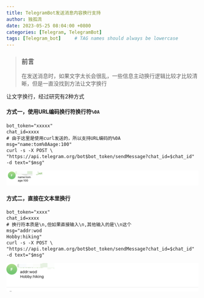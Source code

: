 ```yaml
---
title: TelegramBot发送消息内容换行支持
author: 独孤流
date: 2023-05-25 08:04:00 +0800
categories: [Telegram, TelegramBot]
tags: [Telegram_bot]     # TAG names should always be lowercase
---
```


> ### 前言
> 在发送消息时，如果文字太长会很乱，一些信息主动换行逻辑比较才比较清晰，但是一直没找到方法让文字换行

让文字换行，经过研究有2种方式

#### 方式一，使用URL编码换行符换行符`%0A`
```
bot_token="xxxxx"
chat_id=xxxx
# 由于这里是使用curl发送的，所以支持URL编码的%0A
msg="name:tom%0Aage:100"
curl -s -X POST \
"https://api.telegram.org/bot$bot_token/sendMessage?chat_id=$chat_id" -d text="$msg"
```
![image](/assets/img/telegramBot/bot_line1.png)

#### 方式二，直接在文本里换行
```
bot_token="xxxx"
chat_id=xxxx
# 换行符本质是\n,但如果直接输入\n,其他输入的是\\n这个
msg="addr:wod
Hobby:hiking"
curl -s -X POST \
"https://api.telegram.org/bot$bot_token/sendMessage?chat_id=$chat_id" -d text="$msg"
```
![image](/assets/img/telegramBot/bot_line2.png)